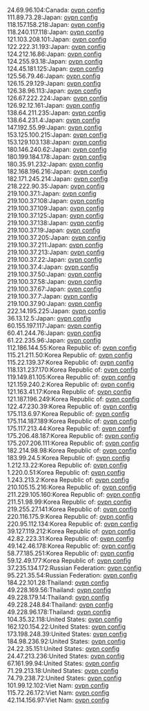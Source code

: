 24.69.96.104:Canada: [ovpn config](vpn/24_69_96_104.ovpn)  
111.89.73.28:Japan: [ovpn config](vpn/111_89_73_28.ovpn)  
118.157.158.218:Japan: [ovpn config](vpn/118_157_158_218.ovpn)  
118.240.117.118:Japan: [ovpn config](vpn/118_240_117_118.ovpn)  
121.103.208.101:Japan: [ovpn config](vpn/121_103_208_101.ovpn)  
122.222.31.193:Japan: [ovpn config](vpn/122_222_31_193.ovpn)  
124.212.16.86:Japan: [ovpn config](vpn/124_212_16_86.ovpn)  
124.255.93.18:Japan: [ovpn config](vpn/124_255_93_18.ovpn)  
124.45.181.125:Japan: [ovpn config](vpn/124_45_181_125.ovpn)  
125.56.79.46:Japan: [ovpn config](vpn/125_56_79_46.ovpn)  
126.15.29.129:Japan: [ovpn config](vpn/126_15_29_129.ovpn)  
126.38.96.113:Japan: [ovpn config](vpn/126_38_96_113.ovpn)  
126.67.222.224:Japan: [ovpn config](vpn/126_67_222_224.ovpn)  
126.92.12.161:Japan: [ovpn config](vpn/126_92_12_161.ovpn)  
138.64.211.235:Japan: [ovpn config](vpn/138_64_211_235.ovpn)  
138.64.231.4:Japan: [ovpn config](vpn/138_64_231_4.ovpn)  
147.192.55.99:Japan: [ovpn config](vpn/147_192_55_99.ovpn)  
153.125.100.215:Japan: [ovpn config](vpn/153_125_100_215.ovpn)  
153.129.103.138:Japan: [ovpn config](vpn/153_129_103_138.ovpn)  
180.146.240.62:Japan: [ovpn config](vpn/180_146_240_62.ovpn)  
180.199.184.178:Japan: [ovpn config](vpn/180_199_184_178.ovpn)  
180.35.91.232:Japan: [ovpn config](vpn/180_35_91_232.ovpn)  
182.168.196.216:Japan: [ovpn config](vpn/182_168_196_216.ovpn)  
182.171.245.214:Japan: [ovpn config](vpn/182_171_245_214.ovpn)  
218.222.90.35:Japan: [ovpn config](vpn/218_222_90_35.ovpn)  
219.100.37.1:Japan: [ovpn config](vpn/219_100_37_1.ovpn)  
219.100.37.108:Japan: [ovpn config](vpn/219_100_37_108.ovpn)  
219.100.37.109:Japan: [ovpn config](vpn/219_100_37_109.ovpn)  
219.100.37.125:Japan: [ovpn config](vpn/219_100_37_125.ovpn)  
219.100.37.138:Japan: [ovpn config](vpn/219_100_37_138.ovpn)  
219.100.37.19:Japan: [ovpn config](vpn/219_100_37_19.ovpn)  
219.100.37.205:Japan: [ovpn config](vpn/219_100_37_205.ovpn)  
219.100.37.211:Japan: [ovpn config](vpn/219_100_37_211.ovpn)  
219.100.37.213:Japan: [ovpn config](vpn/219_100_37_213.ovpn)  
219.100.37.22:Japan: [ovpn config](vpn/219_100_37_22.ovpn)  
219.100.37.4:Japan: [ovpn config](vpn/219_100_37_4.ovpn)  
219.100.37.50:Japan: [ovpn config](vpn/219_100_37_50.ovpn)  
219.100.37.58:Japan: [ovpn config](vpn/219_100_37_58.ovpn)  
219.100.37.67:Japan: [ovpn config](vpn/219_100_37_67.ovpn)  
219.100.37.7:Japan: [ovpn config](vpn/219_100_37_7.ovpn)  
219.100.37.90:Japan: [ovpn config](vpn/219_100_37_90.ovpn)  
222.14.195.225:Japan: [ovpn config](vpn/222_14_195_225.ovpn)  
36.13.12.5:Japan: [ovpn config](vpn/36_13_12_5.ovpn)  
60.155.197.117:Japan: [ovpn config](vpn/60_155_197_117.ovpn)  
60.41.244.76:Japan: [ovpn config](vpn/60_41_244_76.ovpn)  
61.22.235.96:Japan: [ovpn config](vpn/61_22_235_96.ovpn)  
112.186.144.55:Korea Republic of: [ovpn config](vpn/112_186_144_55.ovpn)  
115.21.211.50:Korea Republic of: [ovpn config](vpn/115_21_211_50.ovpn)  
115.22.139.37:Korea Republic of: [ovpn config](vpn/115_22_139_37.ovpn)  
118.131.237.170:Korea Republic of: [ovpn config](vpn/118_131_237_170.ovpn)  
119.149.81.105:Korea Republic of: [ovpn config](vpn/119_149_81_105.ovpn)  
121.159.240.2:Korea Republic of: [ovpn config](vpn/121_159_240_2.ovpn)  
121.163.41.17:Korea Republic of: [ovpn config](vpn/121_163_41_17.ovpn)  
121.187.196.249:Korea Republic of: [ovpn config](vpn/121_187_196_249.ovpn)  
122.47.230.39:Korea Republic of: [ovpn config](vpn/122_47_230_39.ovpn)  
175.113.6.97:Korea Republic of: [ovpn config](vpn/175_113_6_97.ovpn)  
175.114.187.189:Korea Republic of: [ovpn config](vpn/175_114_187_189.ovpn)  
175.117.213.44:Korea Republic of: [ovpn config](vpn/175_117_213_44.ovpn)  
175.206.48.187:Korea Republic of: [ovpn config](vpn/175_206_48_187.ovpn)  
175.207.206.111:Korea Republic of: [ovpn config](vpn/175_207_206_111.ovpn)  
182.214.98.98:Korea Republic of: [ovpn config](vpn/182_214_98_98.ovpn)  
183.99.24.5:Korea Republic of: [ovpn config](vpn/183_99_24_5.ovpn)  
1.212.13.22:Korea Republic of: [ovpn config](vpn/1_212_13_22.ovpn)  
1.220.0.51:Korea Republic of: [ovpn config](vpn/1_220_0_51.ovpn)  
1.243.213.2:Korea Republic of: [ovpn config](vpn/1_243_213_2.ovpn)  
210.105.15.216:Korea Republic of: [ovpn config](vpn/210_105_15_216.ovpn)  
211.229.105.160:Korea Republic of: [ovpn config](vpn/211_229_105_160.ovpn)  
211.51.98.99:Korea Republic of: [ovpn config](vpn/211_51_98_99.ovpn)  
219.255.27.141:Korea Republic of: [ovpn config](vpn/219_255_27_141.ovpn)  
220.116.175.9:Korea Republic of: [ovpn config](vpn/220_116_175_9.ovpn)  
220.95.112.134:Korea Republic of: [ovpn config](vpn/220_95_112_134.ovpn)  
39.127.119.212:Korea Republic of: [ovpn config](vpn/39_127_119_212.ovpn)  
42.82.223.31:Korea Republic of: [ovpn config](vpn/42_82_223_31.ovpn)  
49.142.46.178:Korea Republic of: [ovpn config](vpn/49_142_46_178.ovpn)  
58.77.185.251:Korea Republic of: [ovpn config](vpn/58_77_185_251.ovpn)  
59.12.49.177:Korea Republic of: [ovpn config](vpn/59_12_49_177.ovpn)  
37.235.134.172:Russian Federation: [ovpn config](vpn/37_235_134_172.ovpn)  
95.221.35.54:Russian Federation: [ovpn config](vpn/95_221_35_54.ovpn)  
184.22.101.28:Thailand: [ovpn config](vpn/184_22_101_28.ovpn)  
49.228.169.56:Thailand: [ovpn config](vpn/49_228_169_56.ovpn)  
49.228.179.14:Thailand: [ovpn config](vpn/49_228_179_14.ovpn)  
49.228.248.84:Thailand: [ovpn config](vpn/49_228_248_84.ovpn)  
49.228.96.178:Thailand: [ovpn config](vpn/49_228_96_178.ovpn)  
104.35.32.118:United States: [ovpn config](vpn/104_35_32_118.ovpn)  
162.120.154.22:United States: [ovpn config](vpn/162_120_154_22.ovpn)  
173.198.248.39:United States: [ovpn config](vpn/173_198_248_39.ovpn)  
184.98.236.92:United States: [ovpn config](vpn/184_98_236_92.ovpn)  
24.22.35.151:United States: [ovpn config](vpn/24_22_35_151.ovpn)  
24.47.213.236:United States: [ovpn config](vpn/24_47_213_236.ovpn)  
67.161.99.94:United States: [ovpn config](vpn/67_161_99_94.ovpn)  
71.29.213.18:United States: [ovpn config](vpn/71_29_213_18.ovpn)  
74.79.238.72:United States: [ovpn config](vpn/74_79_238_72.ovpn)  
101.99.12.102:Viet Nam: [ovpn config](vpn/101_99_12_102.ovpn)  
115.72.26.172:Viet Nam: [ovpn config](vpn/115_72_26_172.ovpn)  
42.114.156.97:Viet Nam: [ovpn config](vpn/42_114_156_97.ovpn)  
